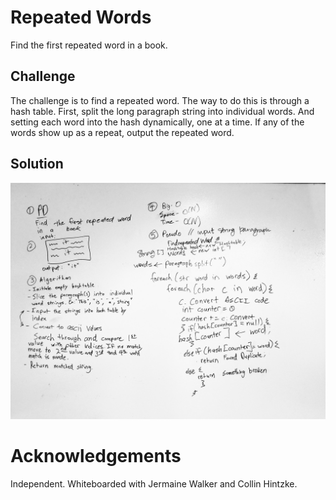 # Repeated Words
Find the first repeated word in a book.

## Challenge
The challenge is to find a repeated word. The way to do this is through a hash table. First, split the long paragraph string into individual words. And setting each word into the hash dynamically, one at a time. If any of the words show up as a repeat, output the repeated word.

## Solution
![Image](../../assets/FindRepeatedWords.jpg)

# Acknowledgements
Independent. Whiteboarded with Jermaine Walker and Collin Hintzke.